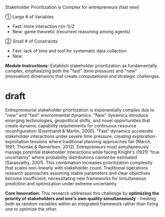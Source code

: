 Stakeholder Prioritization is Complex for entrepreneurs (fast new)

① Large # of Variables

- Fast: more interaction n(n-1)/2
- New: game theoretic (recurrent reasoning among agents)

② Small # of Constraints

- Fast: lack of time and tool for systematic data collection 
- New: 

**Module Instructions:** Establish stakeholder prioritization as fundamentally complex, emphasizing both the "fast" (time pressure) and "new" (innovation) dimensions that create computational and strategic challenges.

# draft

Entrepreneurial stakeholder prioritization is exponentially complex due to "new" and "fast" environmental dynamics. "New" dynamics introduce emerging technologies, geopolitical shifts, and novel opportunities that create dynamic capability requirements for continuous resource reconfiguration (Eisenhardt & Martin, 2000). "Fast" dynamics accelerate stakeholder interactions under severe time pressure, creating exploration-exploitation tensions where traditional planning approaches fail (March, 1991; Thomke & Reinertsen, 2012). Entrepreneurs must simultaneously manage potential stakeholder interactions while facing Knight's (1921) "true uncertainty" where probability distributions cannot be estimated (Sarasvathy, 2001). This combination increases prioritization complexity that scales non-linearly with stakeholder count. Traditional operations research approaches assuming stable parameters and clear objectives become insufficient, necessitating new frameworks for simultaneous prediction and optimization under extreme uncertainty.

**Core Innovation:** This research addresses this challenge by **optimizing the priority of stakeholders and one's own quality simultaneously** - treating both as random variables within an integrated framework rather than fixing one to optimize the other.